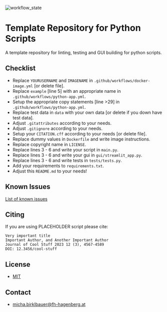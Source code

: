 ![workflow_state](https://github.com/michabirklbauer/python_template/workflows/example/badge.svg)

# Template Repository for Python Scripts

A template repository for linting, testing and GUI building for python scripts.

## Checklist

- Replace `YOURUSERNAME` and `IMAGENAME` in `.github/workflows/docker-image.yml` [or delete file].
- Replace `example` [line 5] with an appropriate name in `.github/workflows/python-app.yml`.
- Setup the appropriate copy statements [line >29] in `.github/workflows/python-app.yml`.
- Replace test data in `data` with your own data [or delete if you down have test data].
- Adjust `.gitattributes` according to your needs.
- Adjust `.gitignore` according to your needs.
- Setup your `CITATION.cff` according to your needs [or delete file].
- Replace dummy values in `Dockerfile` and write image instructions.
- Replace copyright name in `LICENSE`.
- Replace lines 3 - 6 and write your script in `main.py`.
- Replace lines 3 - 6 and write your gui in `gui/streamlit_app.py`.
- Replace lines 3 - 6 and write tests in `tests/tests.py`.
- Add your requirements to `requirements.txt`.
- Adjust this `README.md` to your needs!

## Known Issues

[List of known issues](https://github.com/michabirklbauer/python_template/issues)

## Citing

If you are using PLACEHOLDER script please cite:
```
Very important title
Important Author, and Another Important Author
Journal of Cool Stuff 2023 12 (3), 4567-4589
DOI: 12.3456/cool-stuff
```

## License

- [MIT](https://github.com/michabirklbauer/python_template/blob/master/LICENSE)

## Contact

- [micha.birklbauer@fh-hagenberg.at](mailto:micha.birklbauer@fh-hagenberg.at)

